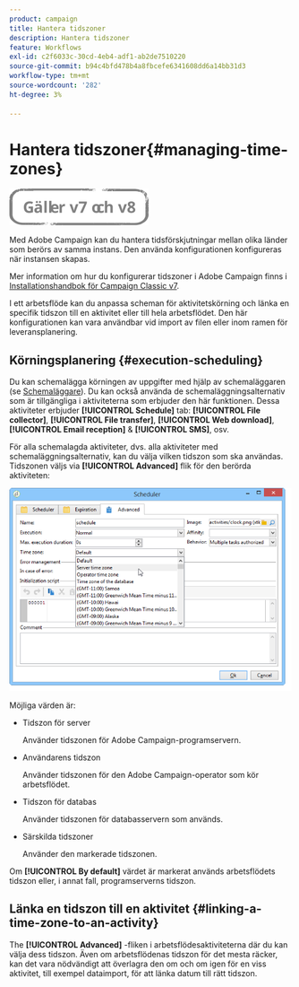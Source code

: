 ```yaml
---
product: campaign
title: Hantera tidszoner
description: Hantera tidszoner
feature: Workflows
exl-id: c2f6033c-30cd-4eb4-adf1-ab2de7510220
source-git-commit: b94c4bfd478b4a8fbcefe6341608dd6a14bb31d3
workflow-type: tm+mt
source-wordcount: '282'
ht-degree: 3%

---
```


# Hantera tidszoner{#managing-time-zones}

![](../../assets/common.svg)

Med Adobe Campaign kan du hantera tidsförskjutningar mellan olika länder som berörs av samma instans. Den använda konfigurationen konfigureras när instansen skapas.

Mer information om hur du konfigurerar tidszoner i Adobe Campaign finns i [Installationshandbok för Campaign Classic v7](../../installation/using/time-zone-management.md).

I ett arbetsflöde kan du anpassa scheman för aktivitetskörning och länka en specifik tidszon till en aktivitet eller till hela arbetsflödet. Den här konfigurationen kan vara användbar vid import av filen eller inom ramen för leveransplanering.

## Körningsplanering {#execution-scheduling}

Du kan schemalägga körningen av uppgifter med hjälp av schemaläggaren (se [Schemaläggare](scheduler.md)). Du kan också använda de schemaläggningsalternativ som är tillgängliga i aktiviteterna som erbjuder den här funktionen. Dessa aktiviteter erbjuder **[!UICONTROL Schedule]** tab: **[!UICONTROL File collector]**, **[!UICONTROL File transfer]**, **[!UICONTROL Web download]**, **[!UICONTROL Email reception]** &amp; **[!UICONTROL SMS]**, osv.

För alla schemalagda aktiviteter, dvs. alla aktiviteter med schemaläggningsalternativ, kan du välja vilken tidszon som ska användas. Tidszonen väljs via **[!UICONTROL Advanced]** flik för den berörda aktiviteten:

![](assets/wf-timezone-in-a-box.png)

Möjliga värden är:

* Tidszon för server

   Använder tidszonen för Adobe Campaign-programservern.

* Användarens tidszon

   Använder tidszonen för den Adobe Campaign-operator som kör arbetsflödet.

* Tidszon för databas

   Använder tidszonen för databasservern som används.

* Särskilda tidszoner

   Använder den markerade tidszonen.

Om **[!UICONTROL By default]** värdet är markerat används arbetsflödets tidszon eller, i annat fall, programserverns tidszon.

## Länka en tidszon till en aktivitet {#linking-a-time-zone-to-an-activity}

The **[!UICONTROL Advanced]** -fliken i arbetsflödesaktiviteterna där du kan välja dess tidszon. Även om arbetsflödenas tidszon för det mesta räcker, kan det vara nödvändigt att överlagra den om och om igen för en viss aktivitet, till exempel dataimport, för att länka datum till rätt tidszon.
